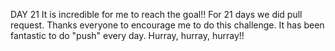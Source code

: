 DAY 21
It is incredible for me to reach the goal!! For 21 days we did pull request.
Thanks everyone to encourage me to do this challenge. It has been fantastic to do "push" every day.
Hurray, hurray, hurray!! 
